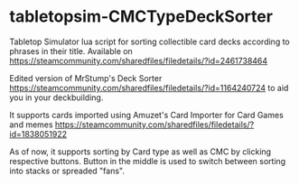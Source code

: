 # tabletopsim-CMCTypeDeckSorter
Tabletop Simulator lua script for sorting collectible card decks according to phrases in their title.
Available on https://steamcommunity.com/sharedfiles/filedetails/?id=2461738464

Edited version of MrStump's Deck Sorter https://steamcommunity.com/sharedfiles/filedetails/?id=1164240724 to aid you in your deckbuilding.

It supports cards imported using Amuzet's Card Importer for Card Games and memes https://steamcommunity.com/sharedfiles/filedetails/?id=1838051922

As of now, it supports sorting by Card type as well as CMC by clicking respective buttons. Button in the middle is used to switch between sorting into stacks or spreaded "fans".
